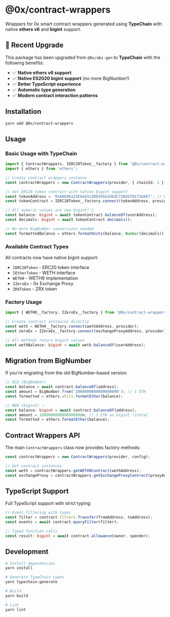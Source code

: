 # @0x/contract-wrappers

Wrappers for 0x smart contract wrappers generated using **TypeChain** with native **ethers v6** and **bigint** support.

## 🎉 Recent Upgrade

This package has been upgraded from `@0x/abi-gen` to **TypeChain** with the following benefits:

- ✅ **Native ethers v6 support**
- ✅ **Native ES2020 bigint support** (no more BigNumber!)
- ✅ **Better TypeScript experience**
- ✅ **Automatic type generation**
- ✅ **Modern contract interaction patterns**

## Installation

```bash
yarn add @0x/contract-wrappers
```

## Usage

### Basic Usage with TypeChain

```typescript
import { ContractWrappers, IERC20Token__factory } from '@0x/contract-wrappers';
import { ethers } from 'ethers';

// Create contract wrappers instance
const contractWrappers = new ContractWrappers(provider, { chainId: 1 });

// Get ERC20 token contract with native bigint support
const tokenAddress = '0xA0b86a33E6441Cd0Ed45b3d6dC72B45f01f1b8E7'; // WETH
const tokenContract = IERC20Token__factory.connect(tokenAddress, provider);

// All numeric values are now bigint! 🎉
const balance: bigint = await tokenContract.balanceOf(userAddress);
const decimals: bigint = await tokenContract.decimals();

// No more BigNumber conversions needed
const formattedBalance = ethers.formatUnits(balance, Number(decimals));
```

### Available Contract Types

All contracts now have native bigint support:

- `IERC20Token` - ERC20 token interface
- `IEtherToken` - WETH interface  
- `WETH9` - WETH9 implementation
- `IZeroEx` - 0x Exchange Proxy
- `ZRXToken` - ZRX token

### Factory Usage

```typescript
import { WETH9__factory, IZeroEx__factory } from '@0x/contract-wrappers';

// Create contract instances directly
const weth = WETH9__factory.connect(wethAddress, provider);
const zeroEx = IZeroEx__factory.connect(exchangeProxyAddress, provider);

// All methods return bigint values
const wethBalance: bigint = await weth.balanceOf(userAddress);
```

## Migration from BigNumber

If you're migrating from the old BigNumber-based version:

```typescript
// OLD (BigNumber)
const balance = await contract.balanceOf(address);
const amount = BigNumber.from('1000000000000000000'); // 1 ETH
const formatted = ethers.utils.formatEther(balance);

// NEW (bigint) ✨
const balance: bigint = await contract.balanceOf(address);
const amount = 1000000000000000000n; // 1 ETH as bigint literal  
const formatted = ethers.formatEther(balance);
```

## Contract Wrappers API

The main `ContractWrappers` class now provides factory methods:

```typescript
const contractWrappers = new ContractWrappers(provider, config);

// Get contract instances
const weth = contractWrappers.getWETH9Contract(wethAddress);
const exchangeProxy = contractWrappers.getExchangeProxyContract(proxyAddress);
```

## TypeScript Support

Full TypeScript support with strict typing:

```typescript
// Event filtering with types
const filter = contract.filters.Transfer(fromAddress, toAddress);
const events = await contract.queryFilter(filter);

// Typed function calls
const result: bigint = await contract.allowance(owner, spender);
```

## Development

```bash
# Install dependencies
yarn install

# Generate TypeChain types
yarn typechain:generate

# Build
yarn build

# Lint
yarn lint
```
